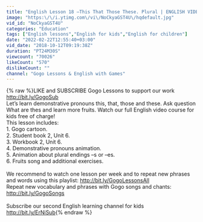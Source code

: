 ```yaml
---
title: "English Lesson 18 –This That Those These. Plural | ENGLISH VIDEO COURSE FOR KIDS"
image: "https:\/\/i.ytimg.com\/vi\/NoCkyaGST4U\/hqdefault.jpg"
vid_id: "NoCkyaGST4U"
categories: "Education"
tags: ["English lessons","English for kids","English for children"]
date: "2022-02-22T12:55:40+03:00"
vid_date: "2018-10-12T09:19:38Z"
duration: "PT24M30S"
viewcount: "70026"
likeCount: "570"
dislikeCount: ""
channel: "Gogo Lessons & English with Games"
---
```

{% raw %}LIKE and SUBSCRIBE Gogo Lessons to support our work <a rel="nofollow" target="blank" href="http://bit.ly/GogoSub">http://bit.ly/GogoSub</a><br />Let’s learn demonstrative pronouns this, that, those and these. Ask question What are thes and learn more fruits. Watch our full English video course for kids free of charge!  <br />This lesson includes:<br />1. Gogo cartoon.<br />2. Student book 2, Unit 6.<br />3. Workbook 2, Unit 6.<br />4. Demonstrative pronouns animation.<br />5. Animation about plural endings –s or –es. <br />6. Fruits song and additional exercises.<br /><br />We recommend to watch one lesson per week and to repeat new phrases and words using this playlist: <a rel="nofollow" target="blank" href="http://bit.ly/GogoLessonsAll">http://bit.ly/GogoLessonsAll</a> <br />Repeat new vocabulary and phrases with Gogo songs and chants: <a rel="nofollow" target="blank" href="http://bit.ly/GogoSongs">http://bit.ly/GogoSongs</a> <br /><br />Subscribe our second English learning channel for kids <a rel="nofollow" target="blank" href="http://bit.ly/ErNiSub">http://bit.ly/ErNiSub</a>{% endraw %}
